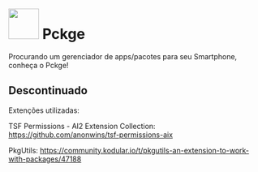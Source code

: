 # <img src="https://user-images.githubusercontent.com/69695537/159141554-31d95d3e-f8fb-40b1-92ec-267ba43aef48.png" height="60"> Pckge

Procurando um gerenciador de apps/pacotes para seu Smartphone, conheça o Pckge!

## Descontinuado

Extenções utilizadas:

TSF Permissions - AI2 Extension Collection: 
https://github.com/anonwins/tsf-permissions-aix

PkgUtils: 
https://community.kodular.io/t/pkgutils-an-extension-to-work-with-packages/47188
